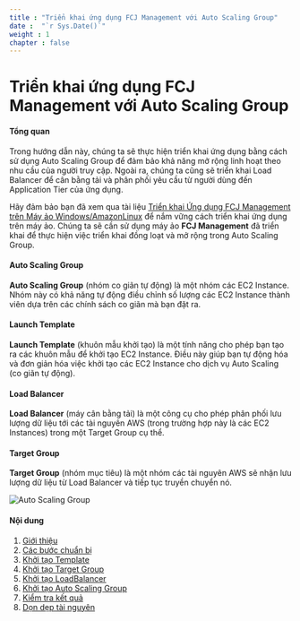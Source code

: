 ```yaml
---
title : "Triển khai ứng dụng FCJ Management với Auto Scaling Group"
date :  "`r Sys.Date()`" 
weight : 1 
chapter : false
---
```


# Triển khai ứng dụng FCJ Management với Auto Scaling Group

#### Tổng quan

Trong hướng dẫn này, chúng ta sẽ thực hiện triển khai ứng dụng bằng cách sử dụng Auto Scaling Group để đảm bảo khả năng mở rộng linh hoạt theo nhu cầu của người truy cập. Ngoài ra, chúng ta cũng sẽ triển khai Load Balancer để cân bằng tải và phân phối yêu cầu từ người dùng đến Application Tier của ứng dụng.

Hãy đảm bảo bạn đã xem qua tài liệu [Triển khai Ứng dụng FCJ Management trên Máy ảo Windows/AmazonLinux](https://000004.awsstudygroup.com/) để nắm vững cách triển khai ứng dụng trên máy ảo. Chúng ta sẽ cần sử dụng máy ảo **FCJ Management** đã triển khai để thực hiện việc triển khai đồng loạt và mở rộng trong Auto Scaling Group.

#### Auto Scaling Group

**Auto Scaling Group** (nhóm co giãn tự động) là một nhóm các EC2 Instance. Nhóm này có khả năng tự động điều chỉnh số lượng các EC2 Instance thành viên dựa trên các chính sách co giãn mà bạn đặt ra.

#### Launch Template

**Launch Template** (khuôn mẫu khởi tạo) là một tính năng cho phép bạn tạo ra các khuôn mẫu để khởi tạo EC2 Instance. Điều này giúp bạn tự động hóa và đơn giản hóa việc khởi tạo các EC2 Instance cho dịch vụ Auto Scaling (co giãn tự động).

#### Load Balancer

**Load Balancer** (máy cân bằng tải) là một công cụ cho phép phân phối lưu lượng dữ liệu tới các tài nguyên AWS (trong trường hợp này là các EC2 Instances) trong một Target Group cụ thể.

#### Target Group

**Target Group** (nhóm mục tiêu) là một nhóm các tài nguyên AWS sẽ nhận lưu lượng dữ liệu từ Load Balancer và tiếp tục truyền chuyển nó.

![Auto Scaling Group](/images/2-Prerequiste/0.png?featherlight=false&width=50pc)

#### Nội dung

1. [Giới thiệu](1-introduce/)
2. [Các bước chuẩn bị](2-prerequiste/)
3. [Khởi tạo Template](3-launchtemplate/)
4. [Khởi tạo Target Group](4-launchtargetgroup/)
5. [Khởi tạo LoadBalancer](5-launchloadbalancer/)
6. [Khởi tạo Auto Scaling Group](6-launchautoscalinggroup/)
7. [Kiểm tra kết quả](7-result/)
8. [Dọn dẹp tài nguyên](8-cleanup/)
